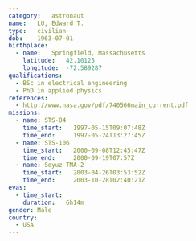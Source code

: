 ```yaml
---
category:	astronaut
name:	LU, Edward T.
type:	civilian
dob:	1963-07-01
birthplace:
  - name:	Springfield, Massachusetts
    latitude:	42.10125
    longitude:	-72.589287
qualifications:
  - BSc in electrical engineering
  - PhD in applied physics
references:
  - http://www.nasa.gov/pdf/740566main_current.pdf
missions:
  - name: STS-84
    time_start:   1997-05-15T09:07:48Z
    time_end:     1997-05-24T13:27:45Z
  - name: STS-106
    time_start:   2000-09-08T12:45:47Z
    time_end:     2000-09-19T07:57Z
  - name: Soyuz TMA-2
    time_start:   2003-04-26T03:53:52Z
    time_end:     2003-10-28T02:40:21Z
evas:
  - time_start: 
    duration:   6h14m
gender:	Male
country:
  - USA
---
```

